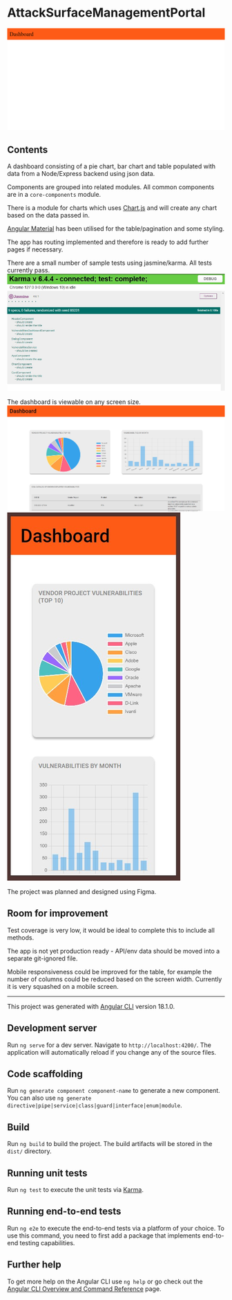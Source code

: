 


# AttackSurfaceManagementPortal

![Dashboard](/screenshots/covertSwarm.gif)

## Contents

A dashboard consisting of a pie chart, bar chart and table populated with data from a Node/Express backend using json data.

Components are grouped into related modules. All common components are in a `core-components` module. 

There is a module for charts which uses [Chart.js](https://www.chartjs.org/) and will create any chart based on the data passed in.

[Angular Material](https://material.angular.io/) has been utilised for the table/pagination and some styling.

The app has routing implemented and therefore is ready to add further pages if necessary.

There are a small number of sample tests using jasmine/karma. All tests currently pass. 
![Karma](/screenshots/testPass.jpg)

The dashboard is viewable on any screen size.
![Large Screen](/screenshots/dashboard.jpg)
![Mobile Screen](/screenshots/responsiveDashboard.jpg)

The project was planned and designed using Figma.

## Room for improvement

Test coverage is very low, it would be ideal to complete this to include all methods. 

The app is not yet production ready - API/env data should be moved into a separate git-ignored file.

Mobile responsiveness could be improved for the table, for example the number of columns could be reduced based on the screen width. Currently it is very squashed on a mobile screen.


----------------------------------------------------------------------------------------------------

This project was generated with [Angular CLI](https://github.com/angular/angular-cli) version 18.1.0.

## Development server

Run `ng serve` for a dev server. Navigate to `http://localhost:4200/`. The application will automatically reload if you change any of the source files.

## Code scaffolding

Run `ng generate component component-name` to generate a new component. You can also use `ng generate directive|pipe|service|class|guard|interface|enum|module`.

## Build

Run `ng build` to build the project. The build artifacts will be stored in the `dist/` directory.

## Running unit tests

Run `ng test` to execute the unit tests via [Karma](https://karma-runner.github.io).

## Running end-to-end tests

Run `ng e2e` to execute the end-to-end tests via a platform of your choice. To use this command, you need to first add a package that implements end-to-end testing capabilities.

## Further help

To get more help on the Angular CLI use `ng help` or go check out the [Angular CLI Overview and Command Reference](https://angular.dev/tools/cli) page.
